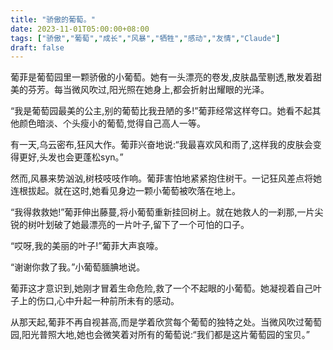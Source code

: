 ```yaml
---
title: "骄傲的葡萄。"
date: 2023-11-01T05:00:00+08:00
tags: ["骄傲","葡萄","成长","风暴","牺牲","感动","友情","Claude"]
draft: false
--- 
```


葡菲是葡萄园里一颗骄傲的小葡萄。她有一头漂亮的卷发,皮肤晶莹剔透,散发着甜美的芬芳。每当微风吹过,阳光照在她身上,都会折射出耀眼的光泽。 

“我是葡萄园最美的公主,别的葡萄比我丑陋的多!”葡菲经常这样夸口。她看不起其他颜色暗淡、个头瘦小的葡萄,觉得自己高人一等。

有一天,乌云密布,狂风大作。葡菲兴奋地说:“我最喜欢风和雨了,这样我的皮肤会变得更好,头发也会更蓬松syn。”

然而,风暴来势汹汹,树枝吱吱作响。葡菲害怕地紧紧抱住树干。一记狂风差点将她连根拔起。就在这时,她看见身边一颗小葡萄被吹落在地上。

“我得救救她!”葡菲伸出藤蔓,将小葡萄重新挂回树上。就在她救人的一刹那,一片尖锐的树叶划破了她最漂亮的一片叶子,留下了一个可怕的口子。

“哎呀,我的美丽的叶子!”葡菲大声哀嚎。

“谢谢你救了我。”小葡萄腼腆地说。

葡菲这才意识到,她刚才冒着生命危险,救了一个不起眼的小葡萄。她凝视着自己叶子上的伤口,心中升起一种前所未有的感动。

从那天起,葡菲不再自视甚高,而是学着欣赏每个葡萄的独特之处。当微风吹过葡萄园,阳光普照大地,她也会微笑着对所有的葡萄说:“我们都是这片葡萄园的宝贝。”

